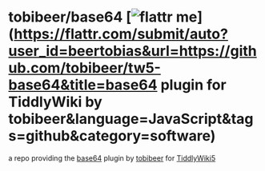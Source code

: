 tobibeer/base64 [![flattr me](http://api.flattr.com/button/flattr-badge-large.png)](https://flattr.com/submit/auto?user_id=beertobias&url=https://github.com/tobibeer/tw5-base64&title=base64 plugin for TiddlyWiki by tobibeer&language=JavaScript&tags=github&category=software)
=================

a repo providing the [base64](https://tobibeer.github.io/tw5-plugins#base64) plugin by [tobibeer](https://github.com/tobibeer) for [TiddlyWiki5](http://tiddlywiki.com)